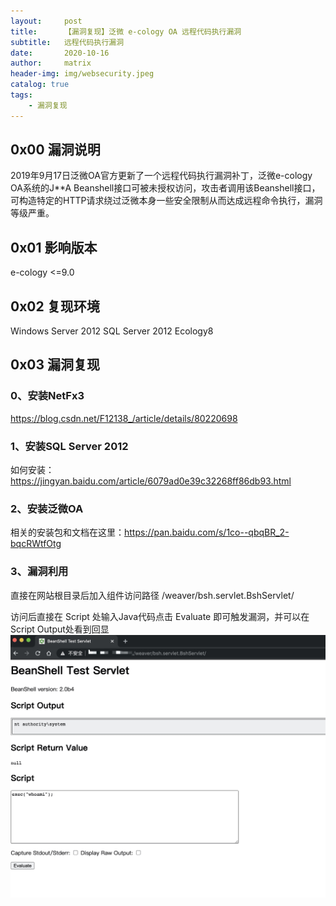 ```yaml
---
layout:     post
title:      【漏洞复现】泛微 e-cology OA 远程代码执行漏洞
subtitle:   远程代码执行漏洞
date:       2020-10-16
author:     matrix
header-img: img/websecurity.jpeg
catalog: true
tags:
    - 漏洞复现 
---
```


## 0x00 漏洞说明
2019年9月17日泛微OA官方更新了一个远程代码执行漏洞补丁，泛微e-cology OA系统的J**A Beanshell接口可被未授权访问，攻击者调用该Beanshell接口，可构造特定的HTTP请求绕过泛微本身一些安全限制从而达成远程命令执行，漏洞等级严重。
## 0x01 影响版本
e-cology <=9.0
## 0x02 复现环境
Windows Server 2012
SQL Server 2012
Ecology8
## 0x03 漏洞复现
### 0、安装NetFx3
https://blog.csdn.net/F12138_/article/details/80220698
### 1、安装SQL Server 2012
如何安装：https://jingyan.baidu.com/article/6079ad0e39c32268ff86db93.html
### 2、安装泛微OA
相关的安装包和文档在这里：https://pan.baidu.com/s/1co--qbqBR_2-bqcRWtfOtg
### 3、漏洞利用
直接在网站根目录后加入组件访问路径 /weaver/bsh.servlet.BshServlet/

访问后直接在 Script 处输入Java代码点击 Evaluate 即可触发漏洞，并可以在Script Output处看到回显
![-w913](/img/16027836924596.jpg)



